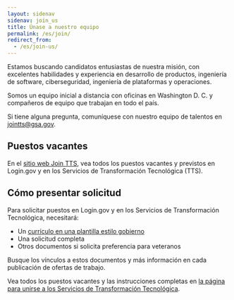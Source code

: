 ```yaml
---
layout: sidenav
sidenav: join_us
title: Únase a nuestro equipo
permalink: /es/join/
redirect_from:
  - /es/join-us/
---
```

Estamos buscando candidatos entusiastas de nuestra misión, con excelentes habilidades y experiencia en desarrollo de productos, ingeniería de software, ciberseguridad, ingeniería de plataformas y operaciones.

Somos un equipo inicial a distancia con oficinas en Washington D. C. y compañeros de equipo que trabajan en todo el país.

Si tiene alguna pregunta, comuníquese con nuestro equipo de talentos en [jointts@gsa.gov](mailto:jointts@gsa.gov).

## Puestos vacantes

En el [sitio web Join TTS](https://tts.gsa.gov/join/), vea todos los puestos vacantes y previstos en Login.gov y en los Servicios de Transformación Tecnológica (TTS).

## Cómo presentar solicitud

Para solicitar puestos en Login.gov y en los Servicios de Transformación Tecnológica, necesitará:

* Un [currículo en una plantilla estilo gobierno](https://tts.gsa.gov/join/resume/)
* Una solicitud completa
* Otros documentos si solicita preferencia para veteranos

Busque los vínculos a estos documentos y más información en cada publicación de ofertas de trabajo.

Vea todos los puestos vacantes y las instrucciones completas en [la página para unirse a los Servicios de Transformación Tecnológica](https://tts.gsa.gov/join/).
